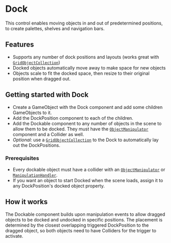 # Dock

This control enables moving objects in and out of predetermined positions, to create palettes, shelves and navigation bars.

## Features

- Supports any number of dock positions and layouts (works great with [`GridObjectCollection`](xref:Microsoft.MixedReality.Toolkit.UI.GridObjectCollection))
- Docked objects automatically move away to make space for new objects
- Objects scale to fit the docked space, then resize to their original position when dragged out.

## Getting started with Dock

- Create a GameObject with the Dock component and add some children GameObjects to it.
- Add the DockPosition component to each of the children.
- Add the Dockable component to any number of objects in the scene to allow them to be docked. They must have the [`ObjectManipulator`](xref:Microsoft.MixedReality.Toolkit.UI.ObjectManipulator) component and a Collider as well.
- *Optional:* use a [`GridObjectCollection`](xref:Microsoft.MixedReality.Toolkit.UI.GridObjectCollection) to the Dock to automatically lay out the DockPositions.

### Prerequisites

- Every dockable object must have a collider with an [`ObjectManipulator`](xref:Microsoft.MixedReality.Toolkit.UI.ObjectManipulator) or [`ManipulationHandler`](xref:Microsoft.MixedReality.Toolkit.UI.ManipulationHandler).
- If you want an object to start Docked when the scene loads, assign it to any DockPosition's docked object property.

## How it works

The Dockable component builds upon manipulation events to allow dragged objects to be docked and undocked in specific positions. The placement is determined by the closest overlapping triggered DockPosition to the dragged object, so both objects need to have Colliders for the trigger to activate.
